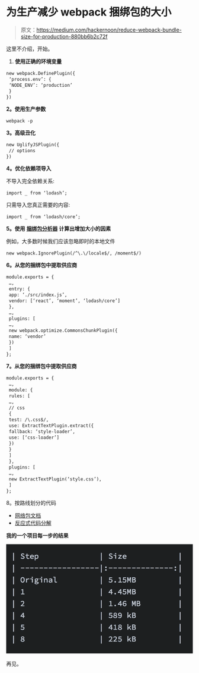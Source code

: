 # 为生产减少 webpack 捆绑包的大小

> 原文：<https://medium.com/hackernoon/reduce-webpack-bundle-size-for-production-880bb6b2c72f>

这里不介绍，开始。

1.  **使用正确的环境变量**

```
new webpack.DefinePlugin({
 ‘process.env’: {
 ‘NODE_ENV’: ‘production’ 
 }
})
```

**2。使用生产参数**

```
webpack -p
```

**3。高级丑化**

```
new UglifyJSPlugin({
 // options
})
```

**4。优化依赖项导入**

不导入完全依赖关系:

```
import _ from ‘lodash’;
```

只需导入您真正需要的内容:

```
import _ from ‘lodash/core’;
```

**5。使用** [**捆绑包分析器**](https://github.com/webpack-contrib/webpack-bundle-analyzer) **计算出增加大小的因素**

例如，大多数时候我们应该忽略即时的本地文件

```
new webpack.IgnorePlugin(/^\.\/locale$/, /moment$/)
```

**6。从您的捆绑包中提取供应商**

```
module.exports = {
 …,
 entry: {
 app: ‘./src/index.js’,
 vendor: [‘react’, ‘moment’, ‘lodash/core’]
 },
 …,
 plugins: [
 …,
 new webpack.optimize.CommonsChunkPlugin({
 name: ‘vendor’
 })
 ]
};
```

**7。从您的捆绑包中提取供应商**

```
module.exports = {
 …,
 module: {
 rules: [
 …,
 // css
 {
 test: /\.css$/,
 use: ExtractTextPlugin.extract({
 fallback: ‘style-loader’,
 use: [‘css-loader’]
 })
 }
 ]
 },
 plugins: [
 …,
 new ExtractTextPlugin(‘style.css’),
 ]
};
```

8。按路线划分的代码

*   [网络包文档](https://webpack.js.org/guides/code-splitting/)
*   [反应式代码分解](https://github.com/didierfranc/react-code-splitting)

**我的一个项目每一步的结果**

![](img/40ce6b627705c5fd0c247adb65cdf398.png)

再见。